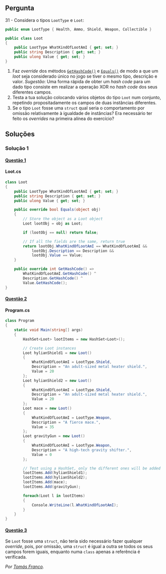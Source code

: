 ## Pergunta

31 - Considera o tipos `LootType` e `Loot`:

```cs
public enum LootType { Health, Ammo, Shield, Weapon, Collectible }
```

```cs
public class Loot
{
    public LootType WhatKindOfLootAmI { get; set; }
    public string Description { get; set; }
    public ulong Value { get; set; }
}
```

1. <a name="ex1"></a>
   Faz _override_ dos métodos
   [`GetHashCode()`](https://docs.microsoft.com/dotnet/api/system.object.gethashcode)
   e [`Equals()`](https://docs.microsoft.com/dotnet/api/system.object.equals)
   de modo a que um _loot_ seja considerado único no jogo se tiver o mesmo
   tipo, descrição e valor. _Sugestão_: Uma forma rápida de obter um _hash code_
   para um dado tipo consiste em realizar a operação XOR no _hash code_ dos
   seus diferentes campos.
2. <a name="ex2"></a>
   Testa a tua solução colocando vários objetos do tipo `Loot` num conjunto,
   repetindo propositadamente os campos de duas instâncias diferentes.
3. <a name="ex3"></a>
   Se o tipo `Loot` fosse uma `struct` qual seria o comportamento por
   omissão relativamente à igualdade de instâncias? Era necessário ter feito
   os _overrides_ na primeira alínea do exercício?

## Soluções

### Solução 1

#### [Questão 1](#ex1)

#### Loot.cs

```cs
class Loot
{
	public LootType WhatKindOfLootAmI { get; set; }
	public string Description { get; set; }
	public ulong Value { get; set; }

	public override bool Equals(object obj)
	{
		// Store the object as a Loot object
		Loot lootObj = obj as Loot;

		if (lootObj == null) return false;

		// If all the fields are the same, return true
		return lootObj.WhatKindOfLootAmI == WhatKindOfLootAmI &&
			lootObj.Description == Description &&
			lootObj.Value == Value;
	}

	public override int GetHashCode() =>
		WhatKindOfLootAmI.GetHashCode() ^
		Description.GetHashCode() ^
		Value.GetHashCode();
}
```

#### [Questão 2](#ex2)

#### Program.cs

```cs
class Program
{
    static void Main(string[] args)
    {
        HashSet<Loot> lootItems = new HashSet<Loot>();

		// Create Loot instances
		Loot hylianShield1 = new Loot()
		{
			WhatKindOfLootAmI = LootType.Shield,
			Description = "An adult-sized metal heater shield.",
			Value = 20
		};
		Loot hylianShield2 = new Loot()
		{
			WhatKindOfLootAmI = LootType.Shield,
			Description = "An adult-sized metal heater shield.",
			Value = 20
		};
		Loot mace = new Loot()
		{
			WhatKindOfLootAmI = LootType.Weapon,
			Description = "A fierce mace.",
			Value = 35
		};
		Loot gravityGun = new Loot()
		{
			WhatKindOfLootAmI = LootType.Weapon,
			Description = "A high-tech gravity shifter.",
			Value = 0
		};

		// Test using a HashSet, only the different ones will be added
		lootItems.Add(hylianShield1);
		lootItems.Add(hylianShield2);
		lootItems.Add(mace);
		lootItems.Add(gravityGun);

		foreach(Loot l in lootItems)
		{
			Console.WriteLine(l.WhatKindOfLootAmI);
		}
    }
}
```

#### [Questão 3](#ex3)

Se `Loot` fosse uma `struct`, não tería sido necessário fazer qualquer
_override_, pois, por omissão, uma `struct` é igual a outra se todos
os seus campos forem iguais, enquanto numa `class` apenas a referência é
verificada.

*Por [Tomás Franco](https://github.com/ThomasFranque).*

